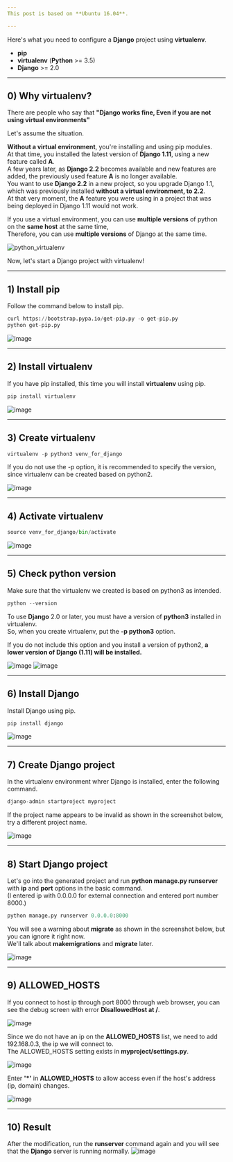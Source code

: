 ```yaml
---
This post is based on **Ubuntu 16.04**.

---
```


Here's what you need to configure a **Django** project using **virtualenv**.<br>
- **pip**
- **virtualenv** (**Python** >= 3.5)
- **Django** >= 2.0

---

## 0) Why virtualenv?
There are people who say that **"Django works fine, Even if you are not using virtual environments"**

Let's assume the situation.

**Without a virtual environment**, you're installing and using pip modules.<br>
At that time, you installed the latest version of **Django 1.11**, using a new feature called **A**.<br>
A few years later, as **Django 2.2** becomes available and new features are added, the previously used feature **A** is no longer available.<br>
You want to use **Django 2.2** in a new project, so you upgrade Django 1.1, which was previously installed **without a virtual environment, to 2.2**.<br>
At that very moment, the **A** feature you were using in a project that was being deployed in Django 1.11 would not work.

If you use a virtual environment, you can use **multiple versions** of python on the **same host** at the same time,<br>
Therefore, you can use **multiple versions** of Django at the same time.<br>

![python_virtualenv](https://user-images.githubusercontent.com/34048253/51121149-0a461880-185a-11e9-8a5d-6ec7ed58aa60.png)

Now, let's start a Django project with virtualenv!

---

## 1) Install pip
Follow the command below to install pip.

```python
curl https://bootstrap.pypa.io/get-pip.py -o get-pip.py
python get-pip.py
```

![image](https://user-images.githubusercontent.com/34048253/51082217-18a31000-1746-11e9-94b3-2cdfb6039ca4.png)

---

## 2) Install virtualenv
If you have pip installed, this time you will install **virtualenv** using pip.

```python
pip install virtualenv
```

![image](https://user-images.githubusercontent.com/34048253/51082225-3a9c9280-1746-11e9-9bc4-91a05049b0de.png)

---

## 3) Create virtualenv
```python
virtualenv -p python3 venv_for_django
```

If you do not use the -p option, it is recommended to specify the version, since virtualenv can be created based on python2. 

![image](https://user-images.githubusercontent.com/34048253/51082232-4be59f00-1746-11e9-8eac-5f11b63184f6.png)

---

## 4) Activate virtualenv
```python
source venv_for_django/bin/activate
```

![image](https://user-images.githubusercontent.com/34048253/51082234-59028e00-1746-11e9-8200-7bce0f604007.png)

---

## 5) Check python version
Make sure that the virtualenv we created is based on python3 as intended.

```python
python --version
```

To use **Django** 2.0 or later, you must have a version of **python3** installed in virtualenv.<br>
So, when you create virtualenv, put the **-p python3** option.

If you do not include this option and you install a version of python2, **a lower version of Django (1.11) will be installed.**

![image](https://user-images.githubusercontent.com/34048253/51787983-a3125780-21bb-11e9-9898-f5a64d383b84.png)
![image](https://user-images.githubusercontent.com/34048253/51082240-89e2c300-1746-11e9-9444-018887dd64b2.png)

---

## 6) Install Django
Install Django using pip.
```python
pip install django
```
![image](https://user-images.githubusercontent.com/34048253/51082246-9c5cfc80-1746-11e9-856e-11fbf902c6a8.png)

---

## 7) Create Django project
In the virtualenv environment whrer Django is installed, enter the following command.
```python
django-admin startproject myproject
```

If the project name appears to be invalid as shown in the screenshot below, try a different project name.

![image](https://user-images.githubusercontent.com/34048253/51082256-d0382200-1746-11e9-86bc-5dd2ca6659bc.png)

---

## 8) Start Django project
Let's go into the generated project and run **python manage.py runserver** with **ip** and **port** options in the basic command.<br>
(I entered ip with 0.0.0.0 for external connection and entered port number 8000.)
```python
python manage.py runserver 0.0.0.0:8000
```
You will see a warning about **migrate** as shown in the screenshot below, but you can ignore it right now.<br>
We'll talk about **makemigrations** and **migrate** later.

![image](https://user-images.githubusercontent.com/34048253/51082269-01b0ed80-1747-11e9-84fe-e045bdb44691.png)

---

## 9) ALLOWED_HOSTS
If you connect to host ip through port 8000 through web browser, you can see the debug screen with error **DisallowedHost at /**.

![image](https://user-images.githubusercontent.com/34048253/51082279-5d7b7680-1747-11e9-9674-6e49b2eb9612.png)

Since we do not have an ip on the **ALLOWED_HOSTS** list, we need to add 192.168.0.3, the ip we will connect to.<br>
The ALLOWED_HOSTS setting exists in **myproject/settings.py**.

![image](https://user-images.githubusercontent.com/34048253/51082397-76852700-1749-11e9-9d75-9a4853fee34d.png)

Enter **'*'** in **ALLOWED_HOSTS** to allow access even if the host's address (ip, domain) changes.

![image](https://user-images.githubusercontent.com/34048253/51082295-be0ab380-1747-11e9-87cb-fca9b5e81e32.png)

---

## 10) Result
After the modification, run the **runserver** command again and you will see that the **Django** server is running normally.
![image](https://user-images.githubusercontent.com/34048253/51082317-0f1aa780-1748-11e9-91b7-2a6c99a98b4b.png)
